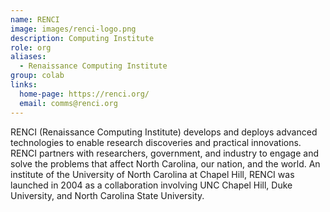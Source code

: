 ```yaml
---
name: RENCI
image: images/renci-logo.png
description: Computing Institute 
role: org
aliases:
  - Renaissance Computing Institute
group: colab
links:
  home-page: https://renci.org/
  email: comms@renci.org
---
```


RENCI (Renaissance Computing Institute) develops and deploys advanced technologies to enable research discoveries and 
practical innovations. RENCI partners with researchers, government, and industry to engage and solve the problems that 
affect North Carolina, our nation, and the world. An institute of the University of North Carolina at Chapel Hill, 
RENCI was launched in 2004 as a collaboration involving UNC Chapel Hill, Duke University, and 
North Carolina State University.